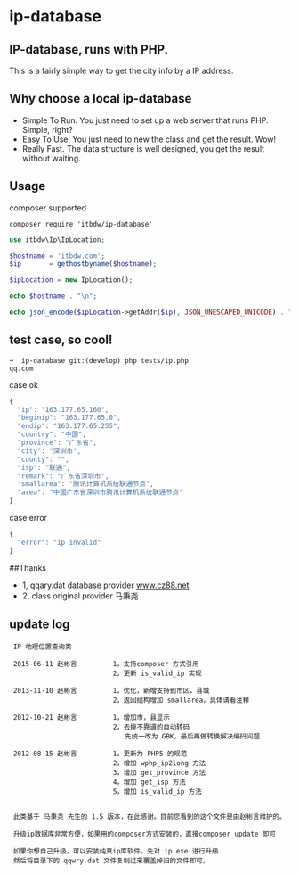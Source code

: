 # ip-database

## IP-database, runs with PHP.
This is a fairly simple way to get the city info by a IP address.

## Why choose a local ip-database
+ Simple To Run. You just need to set up a web server that runs PHP. Simple, right?
+ Easy To Use. You just need to new the class and get the result. Wow!
+ Really Fast. The data structure is well designed, you get the result without waiting.

## Usage
composer supported

```
composer require 'itbdw/ip-database'
```

```php
use itbdw\Ip\IpLocation;

$hostname = 'itbdw.com';
$ip       = gethostbyname($hostname);

$ipLocation = new IpLocation();

echo $hostname . "\n";

echo json_encode($ipLocation->getAddr($ip), JSON_UNESCAPED_UNICODE) . "\n";
```


## test case, so cool!

```
➜  ip-database git:(develop) php tests/ip.php
qq.com
```
case ok
```javascript
{
  "ip": "163.177.65.160",
  "beginip": "163.177.65.0",
  "endip": "163.177.65.255",
  "country": "中国",
  "province": "广东省",
  "city": "深圳市",
  "county": "",
  "isp": "联通",
  "remark": "广东省深圳市",
  "smallarea": "腾讯计算机系统联通节点",
  "area": "中国广东省深圳市腾讯计算机系统联通节点"
}
```

case error
```javascript
{
  "error": "ip invalid"
}
```

##Thanks
+ 1, qqary.dat database provider www.cz88.net
+ 2, class original provider 马秉尧


## update log
```
 IP 地理位置查询类

 2015-06-11 赵彬言         1，支持composer 方式引用
                          2，更新 is_valid_ip 实现

 2013-11-10 赵彬言         1，优化，新增支持到市区，县城
                          2，返回结构增加 smallarea，具体请看注释

 2012-10-21 赵彬言         1，增加市，县显示
                          2，去掉不靠谱的自动转码
                             先统一改为 GBK，最后再做转换解决编码问题

 2012-08-15 赵彬言         1，更新为 PHP5 的规范
                          2，增加 wphp_ip2long 方法
                          3，增加 get_province 方法
                          4，增加 get_isp 方法
                          5，增加 is_valid_ip 方法


 此类基于 马秉尧 先生的 1.5 版本，在此感谢。目前您看到的这个文件是由赵彬言维护的。

 升级ip数据库非常方便，如果用的composer方式安装的，直接composer update 即可

 如果你想自己升级，可以安装纯真ip库软件，先对 ip.exe 进行升级
 然后将目录下的 qqwry.dat 文件复制过来覆盖掉旧的文件即可。
```

